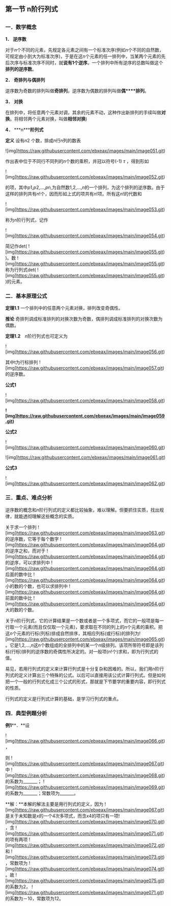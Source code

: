 ## 第一节 n阶行列式

## 

### 一．数学概念

**1．** **逆序数**

对于*n*个不同的元素，先规定各元素之间有一个标准次序(例如*n*个不同的自然数，可规定由小到大为标准次序)，于是在这*n*个元素的任一排列中，当某两个元素的先后次序与标准次序不同时，就**说有****1****个逆序**。一个排列中所有逆序的总数叫做这个**排列的逆序数**。

**2．** **奇排列与偶排列**

逆序数为奇数的排列叫做**奇排列**，逆序数为偶数的排列叫做**偶****排列**。

**3．** **对换**

在排列中，将任意两个元素对调，其余的元素不动，这种作出新排列的手续叫做**对换**。将相邻两个元素对换，叫做**相邻对换**)



**4．** ***n\*****阶列式**

**定义** 设有*n*2 个数，排成*n*行*n*列的数表

![img]https://raw.githubusercontent.com/ebxeax/images/main/image051.git)

作出表中位于不同行不同列的*n*个数的乘积，并冠以符号(-1) *τ* ，得到形如

![img]https://raw.githubusercontent.com/ebxeax/images/main/image052.git)

的项，其中*p*1,*p*2,…,*p*n,为自然数1,2,…,*n*的一个排列，为这个排列的逆序数。由于这样的排列共有*n*!个，因而形如上式的项共有*n*!项。所有这*n*!的代数和

![img]https://raw.githubusercontent.com/ebxeax/images/main/image053.git)

称为*n*阶行列式，记作

![img]https://raw.githubusercontent.com/ebxeax/images/main/image054.git)

简记作det( ![img]https://raw.githubusercontent.com/ebxeax/images/main/image055.git) )。数 ![img]https://raw.githubusercontent.com/ebxeax/images/main/image055.git) 称为行列式det( ![img]https://raw.githubusercontent.com/ebxeax/images/main/image055.git) )的元素。

### 二．基本原理公式

**定理1.1** 一个排列中的任意两个元素对换，排列改变奇偶性。

**推论** 奇排列调成标准排列的对换次数为奇数，偶排列调成标准排列的对换次数为偶数。

**定理1.2**　*n*阶行列式也可定义为

![img]https://raw.githubusercontent.com/ebxeax/images/main/image056.git)

其中t为行标排列 ![img]https://raw.githubusercontent.com/ebxeax/images/main/image057.git) 的逆序数。

**公式1**　

![img]https://raw.githubusercontent.com/ebxeax/images/main/image058.git)

**![img]https://raw.githubusercontent.com/ebxeax/images/main/image059.git)**

**公式2**

![img]https://raw.githubusercontent.com/ebxeax/images/main/image060.git)

![img]https://raw.githubusercontent.com/ebxeax/images/main/image061.git)

**公式3**　

![img]https://raw.githubusercontent.com/ebxeax/images/main/image062.git)

### 三．重点、难点分析

逆序数的概念和*n*阶行列式的定义都比较抽象，难以理解。但要抓住实质，找出规律，就能透彻理解这些概念的实质。

关于求一个排列 ![img]https://raw.githubusercontent.com/ebxeax/images/main/image063.git) 的逆序数，它等于每个数字 ![img]https://raw.githubusercontent.com/ebxeax/images/main/image064.git) 的逆序之和，而对于 ![img]https://raw.githubusercontent.com/ebxeax/images/main/image064.git) 的逆序，可以求排列中 ![img]https://raw.githubusercontent.com/ebxeax/images/main/image064.git) 后面的数中比 ![img]https://raw.githubusercontent.com/ebxeax/images/main/image064.git) 小的数的个数，也可以求排列中 ![img]https://raw.githubusercontent.com/ebxeax/images/main/image064.git) 前面的数中比 ![img]https://raw.githubusercontent.com/ebxeax/images/main/image064.git) 大的数的个数。

关于*n*阶行列式，它的计算结果是一个数或者是一个多项式，而它的一般项是每一行取一个元素(而且仅仅取一个元素)，要求取在不同的列上的*n*个元素的乘积。把这*n*个元素的行标(列标)排成自然排序，其相应列标(或行标)的排列为![img]https://raw.githubusercontent.com/ebxeax/images/main/image065.git) 。它是1,2,…,*n*这*n*个数组成的全排列中的某一个*n*级排列。该项所带符号即是该列标(行标)排列的逆序数的奇偶性所决定的。对一般项(*n*!个)求和，即为行列式的值。

易见，若用行列式的定义来计算行列式是十分复杂和困难的。所以，我们用*n*阶行列式的定义计算出三个特殊的公式。以后可以直接用该公式计算行列式。但是如何把一个一般的行列式化成三个公式的形式，那就是下节要学的重要内容，即行列式的性质。

行列式的定义是行列式计算的基础，是学习行列式的重点。

### 四．典型例题分析

**例1****．**设

![img]https://raw.githubusercontent.com/ebxeax/images/main/image066.git) ，

则 ![img]https://raw.githubusercontent.com/ebxeax/images/main/image067.git) 中 ![img]https://raw.githubusercontent.com/ebxeax/images/main/image068.git) 的系数为_______； ![img]https://raw.githubusercontent.com/ebxeax/images/main/image069.git) 的系数为_______；常数项为_______。

**解：**本解的解法主要是用行列式的定义，因为 ![img]https://raw.githubusercontent.com/ebxeax/images/main/image067.git) 是关于未知数是*x*的一个4次多项式，而含*x*4的项只有一项![img]https://raw.githubusercontent.com/ebxeax/images/main/image070.git) ，含 ![img]https://raw.githubusercontent.com/ebxeax/images/main/image071.git) 的项有两项 ![img]https://raw.githubusercontent.com/ebxeax/images/main/image072.git) 和 ![img]https://raw.githubusercontent.com/ebxeax/images/main/image073.git) ，常数项为 ![img]https://raw.githubusercontent.com/ebxeax/images/main/image074.git) 。故 ![img]https://raw.githubusercontent.com/ebxeax/images/main/image075.git) 的系数为2， ![img]https://raw.githubusercontent.com/ebxeax/images/main/image071.git) 的系数为－10，常数项为12。
